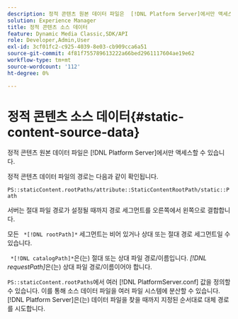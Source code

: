 ```yaml
---
description: 정적 콘텐츠 원본 데이터 파일은  [!DNL Platform Server]에서만 액세스합니다.
solution: Experience Manager
title: 정적 콘텐츠 소스 데이터
feature: Dynamic Media Classic,SDK/API
role: Developer,Admin,User
exl-id: 3cf01fc2-c925-4039-8e03-cb909cca6a51
source-git-commit: 4f81f755789613222a66bed2961117604ae19e62
workflow-type: tm+mt
source-wordcount: '112'
ht-degree: 0%

---
```


# 정적 콘텐츠 소스 데이터{#static-content-source-data}

정적 콘텐츠 원본 데이터 파일은 [!DNL Platform Server]에서만 액세스할 수 있습니다.

정적 콘텐츠 데이터 파일의 경로는 다음과 같이 확인됩니다.

`PS::staticContent.rootPaths/attribute::StaticContentRootPath/static::Path`

서버는 절대 파일 경로가 설정될 때까지 경로 세그먼트를 오른쪽에서 왼쪽으로 결합합니다.

모든 ` *[!DNL rootPath]*` 세그먼트는 비어 있거나 상대 또는 절대 경로 세그먼트일 수 있습니다.

` *[!DNL catalogPath]*`은(는) 절대 또는 상대 파일 경로/이름입니다. *[!DNL requestPath]*&#x200B;은(는) 상대 파일 경로/이름이어야 합니다.

`PS::staticContent.rootPaths`에서 여러 [!DNL PlatformServer.conf] 값을 정의할 수 있습니다. 이를 통해 소스 데이터 파일을 여러 파일 시스템에 분산할 수 있습니다. [!DNL Platform Server]은(는) 데이터 파일을 찾을 때까지 지정된 순서대로 대체 경로를 시도합니다.

